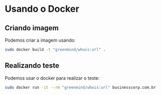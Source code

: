 # Usando o Docker

## Criando imagem
Podemos criar a imagem usando:
```sh
sudo docker build -t "greenmind/whois:url" .
```

## Realizando teste
Podemos usar o docker para realizar o teste:
```sh
sudo docker run -it --rm "greenmind/whois:url" businesscorp.com.br
```

